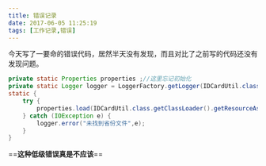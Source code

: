 ```yaml
---
title: 错误记录
date: 2017-06-05 11:25:19
tags: [工作记录,错误]
---
```

今天写了一要命的错误代码，居然半天没有发现，而且对比了之前写的代码还没有发现问题。
```java
private static Properties properties ;//这里忘记初始化
private static Logger logger = LoggerFactory.getLogger(IDCardUtil.class);
static {
    try {
        properties.load(IDCardUtil.class.getClassLoader().getResourceAsStream("native.properties"));
    } catch (IOException e) {
        logger.error("未找到省份文件",e);
    }
}
```

==**这种低级错误真是不应该**==